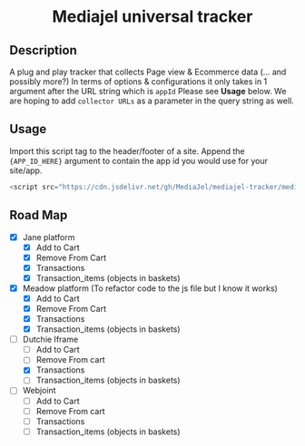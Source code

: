<h1 align="center"><strong>Mediajel universal tracker</strong></h1>

## Description

A plug and play tracker that collects Page view & Ecommerce data (... and possibly more?) In terms of options & configurations it only takes in 1 argument after the URL string which is `appId` Please see <b>Usage</b> below. We are hoping to add `collector URLs` as a parameter in the query string as well.

## Usage

Import this script tag to the header/footer of a site. Append the `{APP_ID_HERE}` argument to contain the app id you would use for your site/app.

```javascript
<script src="https://cdn.jsdelivr.net/gh/MediaJel/mediajel-tracker/mediajelTracker.js?mediajelAppId={APP_ID_HERE}"></script>
```

## Road Map

- [x] Jane platform
  - [x] Add to Cart
  - [x] Remove From Cart
  - [x] Transactions
  - [x] Transaction_items (objects in baskets)
- [x] Meadow platform (To refactor code to the js file but I know it works)
  - [x] Add to Cart
  - [x] Remove From Cart
  - [x] Transactions
  - [x] Transaction_items (objects in baskets)
- [ ] Dutchie Iframe
  - [ ] Add to Cart
  - [ ] Remove From cart
  - [x] Transactions
  - [ ] Transaction_items (objects in baskets)
- [ ] Webjoint
  - [ ] Add to Cart
  - [ ] Remove From cart
  - [ ] Transactions
  - [ ] Transaction_items (objects in baskets)
